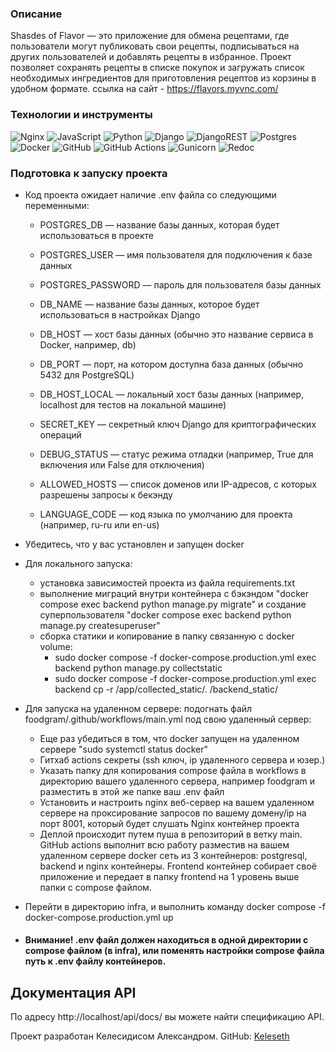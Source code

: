 ### Описание
Shasdes of Flavor — это приложение для обмена рецептами, где пользователи могут публиковать свои рецепты, подписываться на других пользователей и добавлять рецепты в избранное. Проект позволяет сохранять рецепты в списке покупок и загружать список необходимых ингредиентов для приготовления рецептов из корзины в удобном формате.
ссылка на сайт - https://flavors.myvnc.com/

### Технологии и инструменты
![Nginx](https://img.shields.io/badge/nginx-%23009639.svg?style=for-the-badge&logo=nginx&logoColor=white) 
![JavaScript](https://img.shields.io/badge/javascript-%23323330.svg?style=for-the-badge&logo=javascript&logoColor=%23F7DF1E) 
![Python](https://img.shields.io/badge/python-3670A0?style=for-the-badge&logo=python&logoColor=ffdd54) 
![Django](https://img.shields.io/badge/django-%23092E20.svg?style=for-the-badge&logo=django&logoColor=white) 
![DjangoREST](https://img.shields.io/badge/DJANGO-REST-ff1709?style=for-the-badge&logo=django&logoColor=white&color=ff1709&labelColor=gray) 
![Postgres](https://img.shields.io/badge/postgres-%23316192.svg?style=for-the-badge&logo=postgresql&logoColor=white) 
![Docker](https://img.shields.io/badge/docker-%230db7ed.svg?style=for-the-badge&logo=docker&logoColor=white) 
![GitHub](https://img.shields.io/badge/github-%23121011.svg?style=for-the-badge&logo=github&logoColor=white) 
![GitHub Actions](https://img.shields.io/badge/github%20actions-%232671E5.svg?style=for-the-badge&logo=githubactions&logoColor=white) 
![Gunicorn](https://img.shields.io/badge/gunicorn-%298729.svg?style=for-the-badge&logo=gunicorn&logoColor=white) 
![Redoc](https://img.shields.io/badge/redoc-%23Clojure.svg?style=for-the-badge&logo=redoc&logoColor=white) 

### Подготовка к запуску проекта
- Код проекта ожидает наличие .env файла со следующими переменными:
  - POSTGRES_DB — название базы данных, которая будет использоваться в проекте
  - POSTGRES_USER  — имя пользователя для подключения к базе данных
  - POSTGRES_PASSWORD — пароль для пользователя базы данных
  - DB_NAME — название базы данных, которое будет использоваться в настройках Django
  - DB_HOST — хост базы данных (обычно это название сервиса в Docker, например, db)
  - DB_PORT — порт, на котором доступна база данных (обычно 5432 для PostgreSQL)
  - DB_HOST_LOCAL — локальный хост базы данных (например, localhost для тестов на локальной машине)

  - SECRET_KEY — секретный ключ Django для криптографических операций

  - DEBUG_STATUS — статус режима отладки (например, True для включения или False для отключения)

  - ALLOWED_HOSTS — список доменов или IP-адресов, с которых разрешены запросы к бекэнду

  - LANGUAGE_CODE — код языка по умолчанию для проекта (например, ru-ru или en-us)
- Убедитесь, что у вас установлен и запущен docker
- Для локального запуска: 
  - установка зависимостей проекта из файла requirements.txt
  - выполнение миграций внутри контейнера с бэкэндом "docker compose exec backend python manage.py migrate" и создание суперпользователя "docker compose exec backend python manage.py createsuperuser"
  - сборка статики и копирование в папку связанную с docker volume:
    - sudo docker compose -f docker-compose.production.yml exec backend python manage.py collectstatic
    - sudo docker compose -f docker-compose.production.yml exec backend cp -r /app/collected_static/. /backend_static/

- Для запуска на удаленном сервере: подогнать файл foodgram/.github/workflows/main.yml под свою удаленный сервер:
  - Еще раз убедиться в том, что docker запущен на удаленном сервере "sudo systemctl status docker"
  - Гитхаб actions секреты (ssh ключ, ip удаленного сервера и юзер.)
  - Указать папку для копирования compose файла в workflows в директорию вашего удаленного сервера, например foodgram и разместить в этой же папке ваш .env файл
  - Установить и настроить nginx веб-сервер на вашем удаленном сервере на проксирование запросов по вашему домену/ip на порт 8001, который будет слушать Nginx контейнер проекта
  - Деплой происходит путем пуша в репозиторий в ветку main. GitHub actions выполнит всю работу разместив на вашем удаленном сервере docker сеть из 3 контейнеров: postgresql, backend и nginx контейнеры. Frontend контейнер собирает своё приложение и передает в папку frontend на 1 уровень выше папки с compose файлом.
- Перейти в директорию infra, и выполнить команду docker compose -f docker-compose.production.yml up
- #### Внимание! .env файл должен находиться в одной директории с compose файлом (в infra), или поменять настройки compose файла путь к .env файлу контейнеров.

## Документация API
По адресу http://localhost/api/docs/ вы можете найти спецификацию API.


Проект разработан Келесидисом Александром. GitHub: [Keleseth](https://github.com/Keleseth)
